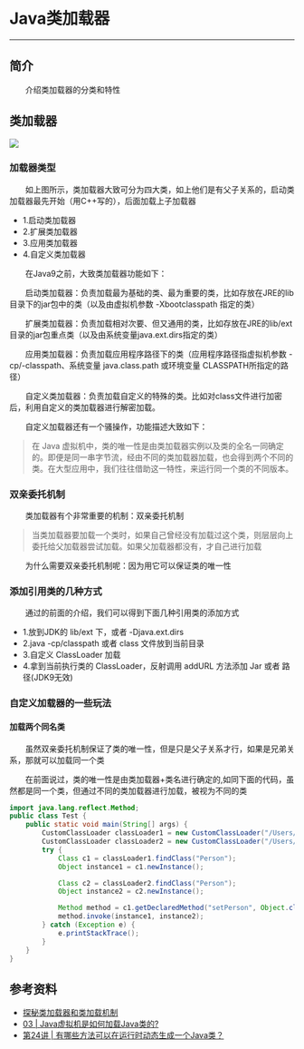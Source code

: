 # Java类加载器
***
## 简介
&ensp;&ensp;&ensp;&ensp;介绍类加载器的分类和特性

## 类加载器
![](https://p6-juejin.byteimg.com/tos-cn-i-k3u1fbpfcp/e3d2936144d04af09f6e59a25a545ef7~tplv-k3u1fbpfcp-watermark.image)

### 加载器类型
&ensp;&ensp;&ensp;&ensp;如上图所示，类加载器大致可分为四大类，如上他们是有父子关系的，启动类加载器最先开始（用C++写的），后面加载上子加载器

- 1.启动类加载器
- 2.扩展类加载器
- 3.应用类加载器
- 4.自定义类加载器

&ensp;&ensp;&ensp;&ensp;在Java9之前，大致类加载器功能如下：

&ensp;&ensp;&ensp;&ensp;启动类加载器：负责加载最为基础的类、最为重要的类，比如存放在JRE的lib目录下的jar包中的类（以及由虚拟机参数 -Xbootclasspath 指定的类）

&ensp;&ensp;&ensp;&ensp;扩展类加载器：负责加载相对次要、但又通用的类，比如存放在JRE的lib/ext目录的jar包重点类（以及由系统变量java.ext.dirs指定的类）

&ensp;&ensp;&ensp;&ensp;应用类加载器：负责加载应用程序路径下的类（应用程序路径指虚拟机参数 -cp/-classpath、系统变量 java.class.path 或环境变量 CLASSPATH所指定的路径）

&ensp;&ensp;&ensp;&ensp;自定义类加载器：负责加载自定义的特殊的类。比如对class文件进行加密后，利用自定义的类加载器进行解密加载。

&ensp;&ensp;&ensp;&ensp;自定义加载器还有一个骚操作，功能描述大致如下：

> 在 Java 虚拟机中，类的唯一性是由类加载器实例以及类的全名一同确定的。即便是同一串字节流，经由不同的类加载器加载，也会得到两个不同的类。在大型应用中，我们往往借助这一特性，来运行同一个类的不同版本。

### 双亲委托机制
&ensp;&ensp;&ensp;&ensp;类加载器有个非常重要的机制：双亲委托机制

> 当类加载器要加载一个类时，如果自己曾经没有加载过这个类，则层层向上委托给父加载器尝试加载。如果父加载器都没有，才自己进行加载

&ensp;&ensp;&ensp;&ensp;为什么需要双亲委托机制呢：因为用它可以保证类的唯一性

### 添加引用类的几种方式
&ensp;&ensp;&ensp;&ensp;通过的前面的介绍，我们可以得到下面几种引用类的添加方式

- 1.放到JDK的 lib/ext 下，或者 -Djava.ext.dirs
- 2.java -cp/classpath 或者 class 文件放到当前目录
- 3.自定义 ClassLoader 加载
- 4.拿到当前执行类的 ClassLoader，反射调用 addURL 方法添加 Jar 或者 路径(JDK9无效)

### 自定义加载器的一些玩法
#### 加载两个同名类
&ensp;&ensp;&ensp;&ensp;虽然双亲委托机制保证了类的唯一性，但是只是父子关系才行，如果是兄弟关系，那就可以加载同一个类

&ensp;&ensp;&ensp;&ensp;在前面说过，类的唯一性是由类加载器+类名进行确定的,如同下面的代码，虽然都是同一个类，但通过不同的类加载器进行加载，被视为不同的类

```java
import java.lang.reflect.Method;
public class Test {
    public static void main(String[] args) {
        CustomClassLoader classLoader1 = new CustomClassLoader("/Users/yu/Desktop/lib");
        CustomClassLoader classLoader2 = new CustomClassLoader("/Users/yu/Desktop/lib");
        try {
            Class c1 = classLoader1.findClass("Person");
            Object instance1 = c1.newInstance();

            Class c2 = classLoader2.findClass("Person");
            Object instance2 = c2.newInstance();

            Method method = c1.getDeclaredMethod("setPerson", Object.class);
            method.invoke(instance1, instance2);
        } catch (Exception e) {
            e.printStackTrace();
        }
    }
}
```

## 参考资料
- [探秘类加载器和类加载机制](https://juejin.cn/post/6844903780031397902#heading-10)
- [03 | Java虚拟机是如何加载Java类的?](https://time.geekbang.org/column/article/11523)
- [第24讲 | 有哪些方法可以在运行时动态生成一个Java类？](https://time.geekbang.org/column/article/10076)